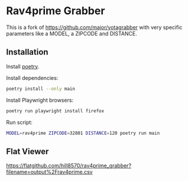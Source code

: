 # Rav4prime Grabber

This is a fork of https://github.com/major/yotagrabber with very specific
parameters like a MODEL, a ZIPCODE and DISTANCE.

## Installation

Install [poetry](https://python-poetry.org/docs/).

Install dependencies:

```bash
poetry install --only main
```

Install Playwright browsers:

```bash
poetry run playwright install firefox
```

Run script:

```bash
MODEL=rav4prime ZIPCODE=32801 DISTANCE=120 poetry run main
```

## Flat Viewer

https://flatgithub.com/hill8570/rav4prime_grabber?filename=output%2Frav4prime.csv
